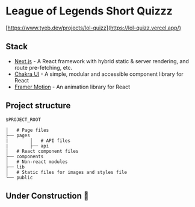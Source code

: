 # League of Legends Short Quizzz

[https://www.tyeb.dev/projects/lol-quizz](https://lol-quizz.vercel.app/)

## Stack

- [Next.js](https://nextjs.org/) - A React framework with hybrid static & server rendering, and route pre-fetching, etc.
- [Chakra UI](https://chakra-ui.com/) - A simple, modular and accessible component library for React
- [Framer Motion](https://www.framer.com/motion/) - An animation library for React

## Project structure

```
$PROJECT_ROOT

│   # Page files
├── pages
|        │   # API files
|        ├── api
│   # React component files
├── components
│   # Non-react modules
├── lib
│   # Static files for images and styles file
└── public
```

## Under Construction 🚧
